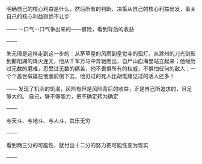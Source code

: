 明确自己的核心利益是什么，然后所有的判断、决策从自己的核心利益出发，事关自己的核心利益则绝不让步

——
一口气一口气争出来的——冒险，看到背后的收益

——

朱元璋是这样走到这一步的：从茅草屋的风雨到皇觉寺的孤灯，从滁州的刀光剑影到鄱阳湖的烽火连天，他从千军万马中奔驰而出，自尸山血海里站立起来；他经历过无数的磨难，忍受过无数的痛苦，他不畏惧所有的权威，不惧怕任何的敌人；一个个盖世枭雄在他面前倒下去，他见过的死人比胡惟庸见过的活人还多！

——
发现了机会的饥渴，风险有但是风险背后的收益，正是自己所追求的，且足够大的。
自己，够不够能力，把不确定转为确定

——

与天斗、与地斗、与人斗，其乐无穷

——

看到两三分的可能性，就付出十二分的努力把可能性变为现实

——

